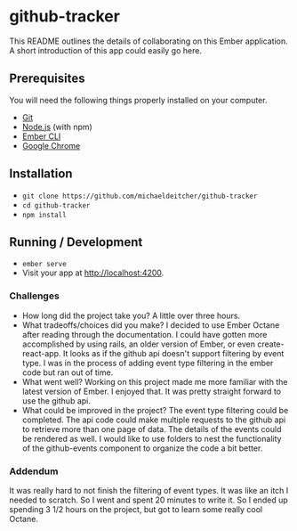 # github-tracker

This README outlines the details of collaborating on this Ember application.
A short introduction of this app could easily go here.

## Prerequisites

You will need the following things properly installed on your computer.

* [Git](https://git-scm.com/)
* [Node.js](https://nodejs.org/) (with npm)
* [Ember CLI](https://ember-cli.com/)
* [Google Chrome](https://google.com/chrome/)

## Installation

* `git clone https://github.com/michaeldeitcher/github-tracker`
* `cd github-tracker`
* `npm install`

## Running / Development

* `ember serve`
* Visit your app at [http://localhost:4200](http://localhost:4200).

### Challenges
- How long did the project take you?
A little over three hours.
- What tradeoffs/choices did you make?
I decided to use Ember Octane after reading through the documentation. I could have gotten more accomplished by using rails, an older version of Ember, or even create-react-app. It looks as if the github api doesn't support filtering by event type. I was in the process of adding event type filtering in the ember code but ran out of time.   
- What went well?
Working on this project made me more familiar with the latest version of Ember. I enjoyed that. It was pretty straight forward to use the github api. 
- What could be improved in the project?
The event type filtering could be completed. The api code could make multiple requests to the github api to retrieve more than one page of data. The details of the events could be rendered as well.
I would like to use folders to nest the functionality of the github-events component to organize the code a bit better.  

### Addendum 
It was really hard to not finish the filtering of event types. It was like an itch I needed to scratch. So I went and spent 20 minutes to write it. So I ended up spending 3 1/2 hours on the project, but got to learn some really cool Octane.  
